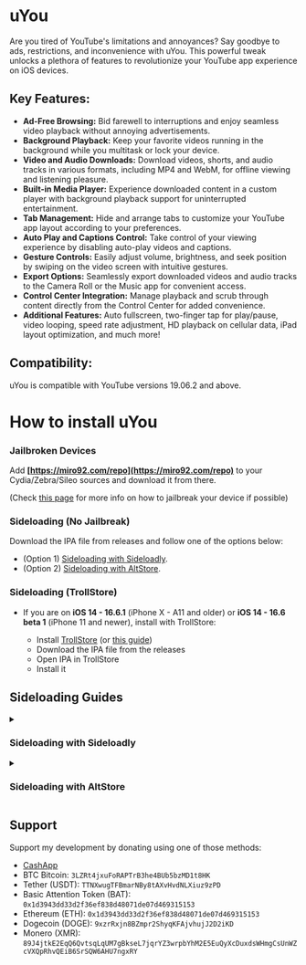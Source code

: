 # uYou
Are you tired of YouTube's limitations and annoyances? Say goodbye to ads, restrictions, and inconvenience with uYou. This powerful tweak unlocks a plethora of features to revolutionize your YouTube app experience on iOS devices.

## Key Features:
- **Ad-Free Browsing:** Bid farewell to interruptions and enjoy seamless video playback without annoying advertisements.
- **Background Playback:** Keep your favorite videos running in the background while you multitask or lock your device.
- **Video and Audio Downloads:** Download videos, shorts, and audio tracks in various formats, including MP4 and WebM, for offline viewing and listening pleasure.
- **Built-in Media Player:** Experience downloaded content in a custom player with background playback support for uninterrupted entertainment.
- **Tab Management:** Hide and arrange tabs to customize your YouTube app layout according to your preferences.
- **Auto Play and Captions Control:** Take control of your viewing experience by disabling auto-play videos and captions.
- **Gesture Controls:** Easily adjust volume, brightness, and seek position by swiping on the video screen with intuitive gestures.
- **Export Options:** Seamlessly export downloaded videos and audio tracks to the Camera Roll or the Music app for convenient access.
- **Control Center Integration:** Manage playback and scrub through content directly from the Control Center for added convenience.
- **Additional Features:** Auto fullscreen, two-finger tap for play/pause, video looping, speed rate adjustment, HD playback on cellular data, iPad layout optimization, and much more!

## Compatibility:
uYou is compatible with YouTube versions 19.06.2 and above.


# How to install uYou

### Jailbroken Devices

Add __[https://miro92.com/repo](https://miro92.com/repo)__ to your Cydia/Zebra/Sileo sources and download it from there. 

(Check [this page](https://appledb.dev/device-selection/) for more info on how to jailbreak your device if possible)

### Sideloading (No Jailbreak)
Download the IPA file from releases and follow one of the options below:
* (Option 1) [Sideloading with Sideloadly](#sideloading-with-sideloadly).
* (Option 2) [Sideloading with AltStore](#sideloading-with-altstore).


### Sideloading (TrollStore)
* If you are on <b>iOS 14 - 16.6.1</b> (iPhone X - A11 and older) or <b>iOS 14 - 16.6 beta 1</b> (iPhone 11 and newer), install with TrollStore:

    * Install [TrollStore](https://github.com/opa334/TrollStore) (or [this guide](https://ios.cfw.guide/installing-trollstore/))
    * Download the IPA file from the releases
    * Open IPA in TrollStore
    * Install it

## Sideloading Guides

<details>
<summary><h3>Sideloading with Sideloadly</h3></summary>

### Requirements

1. A computer running macOS or Windows
2. Internet connection
3. Apple ID (email & password)
4. If you are on iOS 16, you may need to enable Developer Mode. (Settings > Privacy & Security > Developer Mode)

### Sideloadly

* The latest version of [Sideloadly](https://sideloadly.io/)
* Plug your iOS device into your computer
* Make sure your computer is trusted and allowed to view the contents of your device
* Drag and drop the uYou .ipa file into Sideloadly
* Enter your Apple ID
* Enter your password
* uYou app will now install on your iOS device.
</details>

<details>
<summary><h3>Sideloading with AltStore</h3></summary>

### Requirements

1. A computer running macOS or Windows
2. Internet connection
3. Apple ID (email & password)
4. If you are on iOS 16, you may need to enable Developer Mode. (Settings > Privacy & Security > Developer Mode)

### AltStore

* Download and install AltServer from [here](https://altstore.io).

* Right-click on the AltServer icon with your phone connected and choose "Install Altstore", then the name of your phone. When prompted sign in with your Apple ID. Two-factor Authentication is supported, but app-specific passwords are not.

* Option 1
    * Copy the link below then open it in Safari.
    * `altstore://install?url=[https://miro92.com/repo/depictions/com.miro.uyou/iPA/YouTube_16.42.3_uYou_2.1.ipa](https://github.com/MiRO92/uYou-for-YouTube/releases/download/3.0.2/YouTube_19.06.2_uYou_3.0.2.ipa)`
* Option 2
    * Download the IPA/ZIP file from the link above.
    * Copy the IPA file to your device, using iCloud Drive, Airdrop, or any other method.
    * Open AltStore and navigate to the "My Apps" tab.
    * Choose the plus sign button located in the top right corner and open the IPA file.
    * When prompted sign in with your Apple ID. Two-factor Authentication is supported, but app-specific passwords are not.
</details>


## Support
Support my development by donating using one of those methods:
* [CashApp](https://cash.app/$MiRO92M)
* BTC Bitcoin: `3LZRt4jxuFoRAPTrB3he4BUb5bzMD1t8HK`
* Tether (USDT): `TTNXwugTFBmarNBy8tAXvHvdNLXiuz9zPD`
* Basic Attention Token (BAT): `0x1d3943dd33d2f36ef838d48071de07d469315153`
* Ethereum (ETH): `0x1d3943dd33d2f36ef838d48071de07d469315153`
* Dogecoin (DOGE): `9xzrRxjn8BZmpr2ShyqKFAjvhujJ2D2iKD`
* Monero (XMR): `89J4jtkE2EqQ6QvtsqLqUM7gBkseL7jqrYZ3wrpbYhM2E5EuQyXcDuxdsWHmgCsUnWZcVXQpRhvQEiB6SrSQW6AHU7ngxRY`
